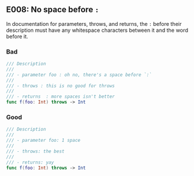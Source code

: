 ## E008: No space before `:`


In documentation for parameters, throws, and returns, the `:` before their
description must have any whitespace characters between it and the word before
it.


### Bad

```swift
/// Description
///
/// - parameter foo : oh no, there's a space before `:`
///
/// - throws : this is no good for throws
///
/// - returns  : more spaces isn't better
func f(foo: Int) throws -> Int
```

### Good

```swift
/// Description
///
/// - parameter foo: 1 space
///
/// - throws: the best
///
/// - returns: yay
func f(foo: Int) throws -> Int
```
